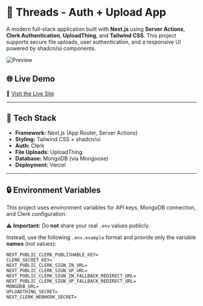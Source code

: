 # 🔐 Threads - Auth + Upload App

A modern full-stack application built with **Next.js** using **Server Actions**, **Clerk Authentication**, **UploadThing**, and **Tailwind CSS**. This project supports secure file uploads, user authentication, and a responsive UI powered by shadcn/ui components.

![Preview](https://raw.githubusercontent.com/bonguchandu123/new/main/public/web.png)


## 🌐 Live Demo

🔗 [Visit the Live Site](https://new-alpha-liard.vercel.app/)

---

## 🚀 Tech Stack

- **Framework:** Next.js (App Router, Server Actions)
- **Styling:** Tailwind CSS + shadcn/ui
- **Auth:** Clerk
- **File Uploads:** UploadThing
- **Database:** MongoDB (via Mongoose)
- **Deployment:** Vercel

---

## 🔒 Environment Variables

This project uses environment variables for API keys, MongoDB connection, and Clerk configuration.

⚠️ **Important:** Do **not** share your real `.env` values publicly.

Instead, use the following `.env.example` format and provide only the variable **names** (not values):

```env
NEXT_PUBLIC_CLERK_PUBLISHABLE_KEY=
CLERK_SECRET_KEY=
NEXT_PUBLIC_CLERK_SIGN_IN_URL=
NEXT_PUBLIC_CLERK_SIGN_UP_URL=
NEXT_PUBLIC_CLERK_SIGN_IN_FALLBACK_REDIRECT_URL=
NEXT_PUBLIC_CLERK_SIGN_UP_FALLBACK_REDIRECT_URL=
MONGODB_URL=
UPLOADTHING_SECRET=
NEXT_CLERK_WEBHOOK_SECRET=
